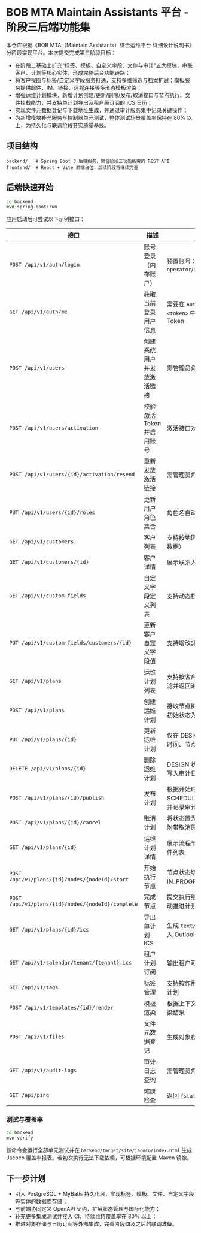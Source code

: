 # BOB MTA Maintain Assistants 平台 - 阶段三后端功能集

本仓库根据《BOB MTA（Maintain Assistants）综合运维平台 详细设计说明书》分阶段实现平台。本次提交完成第三阶段目标：

- 在阶段二基础上扩充“标签、模板、自定义字段、文件与审计”五大模块，串联客户、计划等核心实体，形成完整后台功能链路；
- 将客户视图与标签/自定义字段服务打通，支持多维筛选与档案扩展；模板服务提供邮件、IM、链接、远程连接等多形态模板渲染；
- 增强运维计划模块，新增计划创建/更新/删除/发布/取消接口与节点执行、文件挂载能力，并支持单计划导出及租户级订阅的 ICS 日历；
- 实现文件元数据登记与下载地址生成，并通过审计服务集中记录关键操作；
- 为新增模块补充服务与控制器单元测试，整体测试场景覆盖率保持在 80% 以上，为持久化与联调阶段夯实质量基线。

## 项目结构

```
backend/   # Spring Boot 3 后端服务，聚合阶段三功能所需的 REST API
frontend/  # React + Vite 前端占位，后续阶段将继续完善
```

## 后端快速开始

```bash
cd backend
mvn spring-boot:run
```

应用启动后可尝试以下示例接口：

| 接口 | 描述 | 备注 |
| --- | --- | --- |
| `POST /api/v1/auth/login` | 账号登录（内存账户） | 预置账号：`admin`/`admin123`、`operator`/`operator123` |
| `GET /api/v1/auth/me` | 获取当前登录用户信息 | 需要在 `Authorization: Bearer <token>` 中携带登录返回的 Token |
| `POST /api/v1/users` | 创建系统用户并发放激活链接 | 需管理员角色 |
| `POST /api/v1/users/activation` | 校验激活 Token 并启用账号 | 激活接口对未登录用户开放 |
| `POST /api/v1/users/{id}/activation/resend` | 重新发放激活链接 | 需管理员角色 |
| `PUT /api/v1/users/{id}/roles` | 更新用户角色集合 | 角色名自动标准化为 `ROLE_*` |
| `GET /api/v1/customers` | 客户列表 | 支持按地区与关键字过滤（内存数据） |
| `GET /api/v1/customers/{id}` | 客户详情 | 展示联系人、自定义字段等结构 |
| `GET /api/v1/custom-fields` | 自定义字段定义列表 | 支持动态档案字段配置 |
| `PUT /api/v1/custom-fields/customers/{id}` | 更新客户自定义字段值 | 支持增改非结构化字段 |
| `GET /api/v1/plans` | 运维计划列表 | 支持按客户、状态、时间范围过滤并返回进度摘要 |
| `POST /api/v1/plans` | 创建运维计划 | 接收节点树结构与参与人列表，初始状态为 DESIGN |
| `PUT /api/v1/plans/{id}` | 更新运维计划 | 仅在 DESIGN 状态下允许修改时间、节点等信息 |
| `DELETE /api/v1/plans/{id}` | 删除运维计划 | DESIGN 状态下可删除，删除时写入审计日志 |
| `POST /api/v1/plans/{id}/publish` | 发布计划 | 根据开始时间切换为 SCHEDULED/IN_PROGRESS，并记录审计 |
| `POST /api/v1/plans/{id}/cancel` | 取消计划 | 将状态置为 CANCELED，支持附带取消原因 |
| `GET /api/v1/plans/{id}` | 运维计划详情 | 展示流程节点树及执行状态/附件列表 |
| `POST /api/v1/plans/{id}/nodes/{nodeId}/start` | 开始执行节点 | 节点状态切换为 IN_PROGRESS，并记录操作人 |
| `POST /api/v1/plans/{id}/nodes/{nodeId}/complete` | 完成节点 | 提交执行结果、日志与附件，自动推进计划进度 |
| `GET /api/v1/plans/{id}/ics` | 导出单计划 ICS | 生成 `text/calendar` 文件，可导入 Outlook/Google 日历 |
| `GET /api/v1/calendar/tenant/{tenant}.ics` | 租户计划订阅 | 输出租户可见计划的 ICS 订阅源 |
| `GET /api/v1/tags` | 标签管理 | 支持按作用域筛选、关联客户/计划 |
| `POST /api/v1/templates/{id}/render` | 模板渲染 | 根据上下文替换占位符，返回渲染结果 |
| `POST /api/v1/files` | 文件元数据登记 | 生成对象存储键及下载地址 |
| `GET /api/v1/audit-logs` | 审计日志查询 | 需管理员角色 |
| `GET /api/ping` | 健康检查 | 返回 `{status: ok}` |

### 测试与覆盖率

```bash
cd backend
mvn verify
```

该命令会运行全部单元测试并在 `backend/target/site/jacoco/index.html` 生成 Jacoco 覆盖率报表。若初次执行无法下载依赖，可根据环境配置 Maven 镜像。

## 下一步计划

- 引入 PostgreSQL + MyBatis 持久化层，实现标签、模板、文件、自定义字段等实体的数据库存储；
- 与前端协同定义 OpenAPI 契约，扩展状态管理与国际化能力；
- 补充更多集成测试并接入 CI，持续维持覆盖率在 80% 以上；
- 推进对象存储与日历订阅等外部集成，完善阶段四及之后的联调准备。
